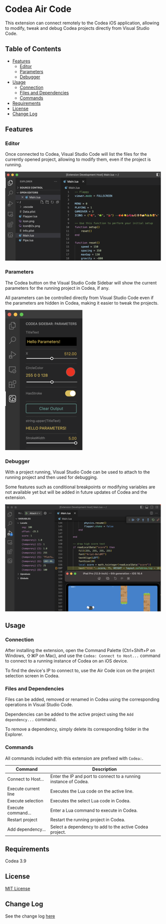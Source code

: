 # Codea Air Code

This extension can connect remotely to the Codea iOS application, allowing to modify, tweak and debug Codea projects directly from Visual Studio Code.

## Table of Contents 

- [Features](#features)
  - [Editor](#editor)
  - [Parameters](#parameters)
  - [Debugger](#debugger)
- [Usage](#usage)
  - [Connection](#connection)
  - [Files and Dependencies](#files-and-dependencies)
  - [Commands](#commands)
- [Requirements](#requirements)
- [License](#license)
- [Change Log](#change-log)

## Features

### Editor

Once connected to Codea, Visual Studio Code will list the files for the currently opened project, allowing to modify them, even if the project is running.

![Editor](images/editor.png)

### Parameters

The Codea button on the Visual Studio Code Sidebar will show the current parameters for the running project in Codea, if any.

All parameters can be controlled directly from Visual Studio Code even if the parameters are hidden in Codea, making it easier to tweak the projects.

<img width="250" alt="Screenshot of parameters" src="images/parameters.png">

### Debugger

With a project running, Visual Studio Code can be used to attach to the running project and then used for debugging.

Some features such as conditional breakpoints or modifying variables are not available yet but will be added in future updates of Codea and the extension.

![Parameters](images/debugger.png)

## Usage

### Connection

After installing the extension, open the Command Palette (Ctrl+Shift+P on Windows, ⇧⌘P on Mac), and use the `Codea: Connect to Host...` command to connect to a running instance of Codea on an iOS device.

To find the device's IP to connect to, use the Air Code icon on the project selection screen in Codea.

### Files and Dependencies

Files can be added, removed or renamed in Codea using the corresponding operations in Visual Studio Code.

Dependencies can be added to the active project using the `Add dependency...` command.

To remove a dependency, simply delete its corresponding folder in the Explorer.

### Commands

All commands included with this extension are prefixed with `Codea:`.

| Command              | Description  |
|----------------------|--------------|
| Connect to Host...   | Enter the IP and port to connect to a running instance of Codea. |
| Execute current line | Executes the Lua code on the active line.                        |
| Execute selection    | Executes the select Lua code in Codea.                           |
| Execute command...   | Enter a Lua command to execute in Codea.                         |
| Restart project      | Restart the running project in Codea.                            |
| Add dependency...    | Select a dependency to add to the active Codea project.          |

## Requirements

Codea 3.9

## License
[MIT License](LICENSE)

## Change Log
See the change log [here](CHANGELOG.md)
